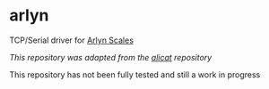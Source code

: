 # arlyn

TCP/Serial driver for [Arlyn Scales](https://www.arlynscales.com/)

*This repository was adapted from the [alicat](https://github.com/numat/alicat/tree/master) repository*

This repository has not been fully tested and still a work in progress